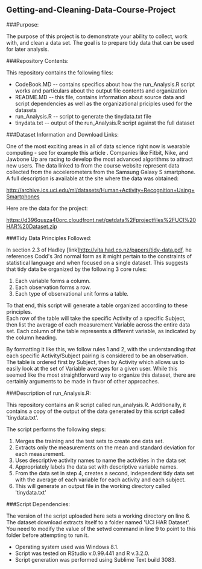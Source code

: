 ## Getting-and-Cleaning-Data-Course-Project

###Purpose: 

The purpose of this project is to demonstrate your ability to collect, work with, and clean a data set. The goal is to prepare tidy data that can be used for later analysis.


###Repository Contents:

This repository contains the following files:

* CodeBook.MD 		--  contains specifics about how the run_Analysis.R script works and particulars about the output file contents and organization
* README.MD  		--  this file, contains information about source data and script dependencies as well as the organizational priciples used for the datasets
* run_Analysis.R 	--  script to generate the tinydata.txt file
* tinydata.txt 		--	output of the run_Analysis.R script against the full dataset


###Dataset Information and Download Links:

One of the most exciting areas in all of data science right now is wearable computing - see for example this article . Companies like Fitbit, Nike, and Jawbone Up are racing to develop the most advanced algorithms to attract new users. The data linked to from the course website represent data collected from the accelerometers from the Samsung Galaxy S smartphone. A full description is available at the site where the data was obtained: 

http://archive.ics.uci.edu/ml/datasets/Human+Activity+Recognition+Using+Smartphones 

Here are the data for the project: 

https://d396qusza40orc.cloudfront.net/getdata%2Fprojectfiles%2FUCI%20HAR%20Dataset.zip 

###Tidy Data Principles Followed:

In section 2.3 of Hadley [link]http://vita.had.co.nz/papers/tidy-data.pdf, he references Codd's 3rd normal form as it might pertain to the constraints of statistical language and when focused on a single dataset.  This suggests that tidy data be organized by the following 3 core rules:  

1. Each variable forms a column.
2. Each observation forms a row.
3. Each type of observational unit forms a table.

To that end, this script will generate a table organized according to these principles.  
Each row of the table will take the specific Activity of a specific Subject, then list the average of each measurement Variable across the entire data set.  Each column of the table represents a different variable, as indicated by the column heading.

By formatting it like this, we follow rules 1 and 2, with the understanding that each specific Activity/Subject pairing is considered to be an observation.  
The table is ordered first by Subject, then by Activity which allows us to easily look at the set of Variable averages for a given user.  While this seemed like the most straightforward way to organize this dataset, there are certainly arguments to be made in favor of other approaches.


###Description of run_Analysis.R:

This repository contains an R script called run_analysis.R.
Additionally, it contains a copy of the output of the data generated by this script called 'tinydata.txt'.

The script performs the following steps:

1. Merges the training and the test sets to create one data set.
2. Extracts only the measurements on the mean and standard deviation for each measurement. 
3. Uses descriptive activity names to name the activities in the data set
4. Appropriately labels the data set with descriptive variable names. 
5. From the data set in step 4, creates a second, independent tidy data set with the average of each variable for each activity and each subject.
6. This will generate an output file in the working directory called 'tinydata.txt'


###Script Dependencies:

The version of the script uploaded here sets a working directory on line 6.
The dataset download extracts itself to a folder named 'UCI HAR Dataset'.
You need to modify the value of the setwd command in line 9 to point to this folder before attempting to run it.   

* Operating system used was Windows 8.1.
* Script was tested on RStudio v.0.99.441 and R v.3.2.0.
* Script generation was performed using Sublime Text build 3083.



